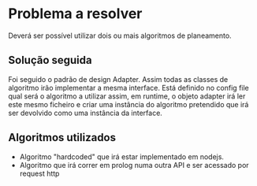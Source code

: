 # Problema a resolver
Deverá ser possível utilizar dois ou mais algoritmos de planeamento.

## Solução seguida
Foi seguido o padrão de design Adapter. Assim todas as classes de algoritmo irão implementar a mesma interface. Está definido no config file qual será o algoritmo a utilizar assim, em runtime, o objeto adapter irá ler este mesmo ficheiro e criar uma instância do algoritmo pretendido que irá ser devolvido como uma instância da interface.

## Algoritmos utilizados 
- Algoritmo "hardcoded" que irá estar implementado em nodejs.
- Algoritmo que irá correr em prolog numa outra API e ser acessado por request http